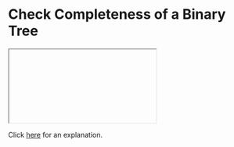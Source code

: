 # Check Completeness of a Binary Tree 

<iframe></iframe>

Click [here](Explanation.md) for an explanation.

